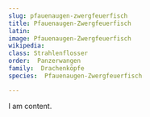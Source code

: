 ```yaml
---
slug: pfauenaugen-zwergfeuerfisch
title: Pfauenaugen-Zwergfeuerfisch
latin:
image: Pfauenaugen-Zwergfeuerfisch
wikipedia: 
class: Strahlenflosser
order:  Panzerwangen
family:  Drachenköpfe
species:  Pfauenaugen-Zwergfeuerfisch

---
```


I am content.
